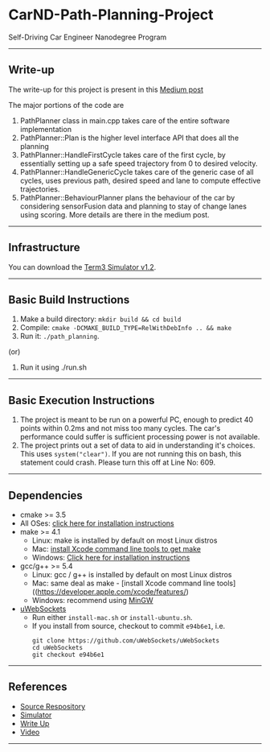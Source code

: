 # CarND-Path-Planning-Project
Self-Driving Car Engineer Nanodegree Program

---

## Write-up

The write-up for this project is present in this [Medium post](https://medium.com/@mohankarthik/path-planning-in-highways-for-an-autonomous-vehicle-242b91e6387d)

The major portions of the code are
1. PathPlanner class in main.cpp takes care of the entire software implementation
2. PathPlanner::Plan is the higher level interface API that does all the planning
3. PathPlanner::HandleFirstCycle takes care of the first cycle, by essentially setting up a safe speed trajectory from 0 to desired velocity.
4. PathPlanner::HandleGenericCycle takes care of the generic case of all cycles, uses previous path, desired speed and lane to compute effective trajectories.
5. PathPlanner::BehaviourPlanner plans the behaviour of the car by considering sensorFusion data and planning to stay of change lanes using scoring. More details are there in the medium post.

---

## Infrastructure

You can download the [Term3 Simulator v1.2](https://github.com/udacity/self-driving-car-sim/releases/tag/T3_v1.2).

---

## Basic Build Instructions

1. Make a build directory: `mkdir build && cd build`
2. Compile: `cmake -DCMAKE_BUILD_TYPE=RelWithDebInfo .. && make`
3. Run it: `./path_planning`.

(or)
1. Run it using ./run.sh

---

## Basic Execution Instructions

1. The project is meant to be run on a powerful PC, enough to predict 40 points within 0.2ms and not miss too many cycles. The car's performance could suffer is sufficient processing power is not available.
2. The project prints out a set of data to aid in understanding it's choices. This uses `system("clear")`. If you are not running this on bash, this statement could crash. Please turn this off at Line No: 609.

---

## Dependencies

* cmake >= 3.5
 * All OSes: [click here for installation instructions](https://cmake.org/install/)
* make >= 4.1
  * Linux: make is installed by default on most Linux distros
  * Mac: [install Xcode command line tools to get make](https://developer.apple.com/xcode/features/)
  * Windows: [Click here for installation instructions](http://gnuwin32.sourceforge.net/packages/make.htm)
* gcc/g++ >= 5.4
  * Linux: gcc / g++ is installed by default on most Linux distros
  * Mac: same deal as make - [install Xcode command line tools]((https://developer.apple.com/xcode/features/)
  * Windows: recommend using [MinGW](http://www.mingw.org/)
* [uWebSockets](https://github.com/uWebSockets/uWebSockets)
  * Run either `install-mac.sh` or `install-ubuntu.sh`.
  * If you install from source, checkout to commit `e94b6e1`, i.e.
    ```
    git clone https://github.com/uWebSockets/uWebSockets 
    cd uWebSockets
    git checkout e94b6e1
    ```
---

## References
* [Source Respository](https://github.com/udacity/CarND-Path-Planning-Project)
* [Simulator](https://github.com/udacity/self-driving-car-sim/releases/tag/T3_v1.2)
* [Write Up](https://medium.com/@mohankarthik/path-planning-in-highways-for-an-autonomous-vehicle-242b91e6387d)
* [Video](https://youtu.be/PqbAUjUfMCo)

---
